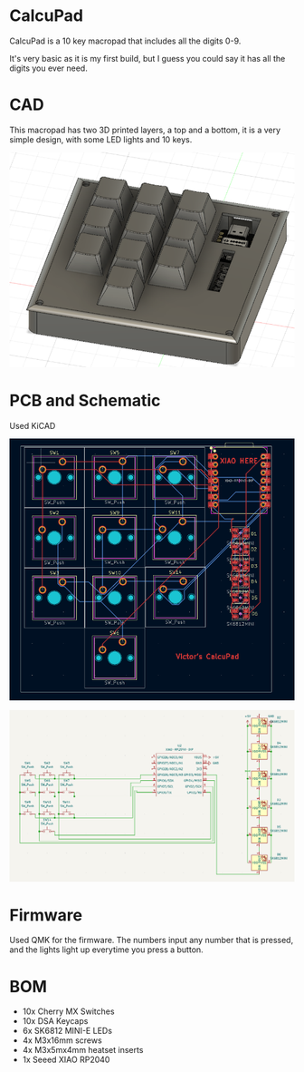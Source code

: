 # CalcuPad

CalcuPad is a 10 key macropad that includes all the digits 0-9.

It's very basic as it is my first build, but I guess you could say it has all the digits you ever need.

# CAD

This macropad has two 3D printed layers, a top and a bottom, it is a very simple design, with some LED lights and 10 keys.

![CAD](https://github.com/BigBrain244466666/CalcuPad/blob/main/CalcuPad/Images/CAD.png)

# PCB and Schematic

Used KiCAD

![PCB](https://github.com/BigBrain244466666/CalcuPad/blob/main/CalcuPad/Images/PCB.png)

![Schematic](https://github.com/BigBrain244466666/CalcuPad/blob/main/CalcuPad/Images/Schematic.png)

# Firmware

Used QMK for the firmware. The numbers input any number that is pressed, and the lights light up everytime you press a button.

# BOM

- 10x Cherry MX Switches
- 10x DSA Keycaps
- 6x SK6812 MINI-E LEDs
- 4x M3x16mm screws
- 4x M3x5mx4mm heatset inserts
- 1x Seeed XIAO RP2040

